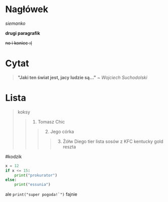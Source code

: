 # Nagłówek

*siemanko*

**drugi paragrafik**

~~no i koniec :(~~

# Cytat 

>**"Jaki ten świat jest, jacy ludzie są..."** ~ *Wojciech Suchodolski*

# Lista

>koksy
>>1. Tomasz Chic
>>>2. Jego córka
>>>>3. Żółw Diego
>tier lista sosów z KFC
>>kentucky gold
>>>reszta     

#kodzik

```py
x = 12
if x <= 15:
    print("prokurator")
else:
    print("essunia")
```

ale ``print("super pogoda!`")`` fajnie


 
  
